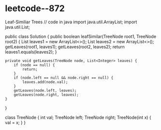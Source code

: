 # leetcode--872
Leaf-Similiar Trees
// code in java
import java.util.ArrayList;
import java.util.List;

public class Solution {
    public boolean leafSimilar(TreeNode root1, TreeNode root2) {
        List<Integer> leaves1 = new ArrayList<>();
        List<Integer> leaves2 = new ArrayList<>();
        getLeaves(root1, leaves1);
        getLeaves(root2, leaves2);
        return leaves1.equals(leaves2);
    }

    private void getLeaves(TreeNode node, List<Integer> leaves) {
        if (node == null) {
            return;
        }
        if (node.left == null && node.right == null) {
            leaves.add(node.val);
        }
        getLeaves(node.left, leaves);
        getLeaves(node.right, leaves);
    }
}

class TreeNode {
    int val;
    TreeNode left;
    TreeNode right;
    TreeNode(int x) { val = x; }
}
